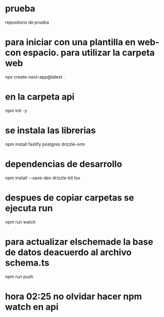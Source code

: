 # prueba
repositorio de prueba
# para iniciar con una plantilla en web- con espacio. para utilizar la carpeta web
npx create-next-app@latest .

# en la carpeta api
npm init -y
# se instala las librerias
npm install fastify postgres drizzle-orm
# dependencias de desarrollo
npm install --save-dev drizzle-kit tsx
# despues de copiar carpetas se ejecuta run 
npm run watch
# para actualizar elschemade la base de datos deacuerdo al archivo schema.ts
npm run push

# hora 02:25 no olvidar hacer npm watch en api

